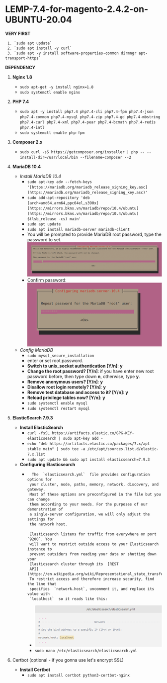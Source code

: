 # LEMP-7.4-for-magento-2.4.2-on-UBUNTU-20.04
**VERY FIRST**

	 1. `sudo apt update`
	 2. `sudo apt install -y curl`
	 3. `sudo apt -y install software-properties-common dirmngr apt-transport-https`
		 
**DEPENDENCY**
 1. **Nginx 1.8**
	 -  `sudo apt-get -y install nginx=1.8`
	 - `sudo systemctl enable nginx`

 2. **PHP 7.4**
	 - `sudo apt -y install php7.4 php7.4-cli php7.4-fpm php7.4-json php7.4-common php7.4-mysql php7.4-zip php7.4-gd php7.4-mbstring php7.4-curl php7.4-xml php7.4-pear php7.4-bcmath php7.4-redis php7.4-intl`
	 - `sudo systemctl enable php-fpm`
	 
 3. **Composer 2.x**
	- `sudo curl -sS https://getcomposer.org/installer | php -- --install-dir=/usr/local/bin --filename=composer --2`

 4. **MariaDB 10.4** 
	- *Install MariaDB 10.4* 
		 -  `sudo apt-key adv --fetch-keys '[https://mariadb.org/mariadb_release_signing_key.asc](https://mariadb.org/mariadb_release_signing_key.asc)'`
		 - `sudo add-apt-repository 'deb [arch=amd64,arm64,ppc64el,s390x] [https://mirrors.bkns.vn/mariadb/repo/10.4/ubuntu](https://mirrors.bkns.vn/mariadb/repo/10.4/ubuntu) $(lsb_release -cs) main'`
		 - `sudo apt update`
		 - `sudo apt install mariadb-server mariadb-client`
		 - You will be prompted to provide MariaDB root password, type the password to set.![password](https://github.com/beobungbu/LEMP-7.4-for-magento-2.4.2/raw/b6d2a143be3eb218999e636389b4e5816ef0b56a/mariadb-10-4-installing-asking-for-root-password.png)
		 - Confirm password:
		 ![confirm password](https://github.com/beobungbu/LEMP-7.4-for-magento-2.4.2/raw/main/mariadb-10-4-installing-confirm-for-root-password.png)
	 - *Config MariaDB*
		 - `sudo mysql_secure_installation`
		 - enter or set root password.
		 - **Switch to unix_socket authentication [Y/n]**: **y**
		 - **Change the root password? [Y/n]**: if you have enter new root password before, then type down **n**, otherwise, type **y**.
		 - **Remove anonymous users? [Y/n]**: **y**
		 - **Disallow root login remotely? [Y/n]**: **y**
		 - **Remove test database and access to it? [Y/n]**: **y**
		 - **Reload privilege tables now? [Y/n]**: **y**
		 - `sudo systemctl enable mysql`
		 - `sudo systemctl restart mysql`
 5. **ElasticSearch 7.9.3** 
	 - **Install ElasticSearch**
	   - `curl -fsSL https://artifacts.elastic.co/GPG-KEY-elasticsearch | sudo apt-key add -`
	   - `echo "deb https://artifacts.elastic.co/packages/7.x/apt stable main" | sudo tee -a /etc/apt/sources.list.d/elastic-7.x.list`
	   - `sudo apt update && sudo apt install elasticsearch=7.9.3`
	  -  **Configuring Elasticsearch**
		  -		  The  `elasticsearch.yml`  file provides configuration options for
				 your cluster, node, paths, memory, network, discovery, and gateway.
				 Most of these options are preconfigured in the file but you can change
				 them according to your needs. For the purposes of our demonstration of
				 a single-server configuration, we will only adjust the settings for
				 the network host.
				 
				 Elasticsearch listens for traffic from everywhere on port  `9200`. You
				 will want to restrict outside access to your Elasticsearch instance to
				 prevent outsiders from reading your data or shutting down your
				 Elasticsearch cluster through its  [REST
				 API](https://en.wikipedia.org/wiki/Representational_state_transfer).
				 To restrict access and therefore increase security, find the line that
				 specifies  `network.host`, uncomment it, and replace its value with 
				 `localhost`  so it reads like this:
			- ![elasticSearchLocalhostConfig](https://github.com/beobungbu/LEMP-7.4-for-magento-2.4.2/raw/main/elasticsearch.PNG)
			- `sudo nano /etc/elasticsearch/elasticsearch.yml`

 6. Certbot (optional - if you gonna use let's encrypt SSL)
	 - **Install Certbot**
	   - `sudo apt install certbot python3-certbot-nginx`
